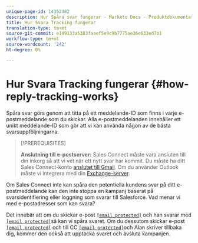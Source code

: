 ```yaml
---
unique-page-id: 14352482
description: Hur Spåra svar fungerar - Marketo Docs - Produktdokumentation
title: Hur Svara Tracking fungerar
translation-type: tm+mt
source-git-commit: e149133a5383faaef5e9c9b7775ae36e633ed7b1
workflow-type: tm+mt
source-wordcount: '242'
ht-degree: 0%

---
```



# Hur Svara Tracking fungerar {#how-reply-tracking-works}

Spåra svar görs genom att titta på ett meddelande-ID som finns i varje e-postmeddelande som du skickar. Alla e-postmeddelanden innehåller ett unikt meddelande-ID som gör att vi kan använda någon av de bästa svarsuppföljningarna.

>[!PREREQUISITES]
>
>**Anslutning till e-postserver:** Sales Connect måste vara ansluten till din inkorg så att vi vet när ett nytt svar har kommit. Du måste ha ditt Sales Connect-konto [anslutet till Gmail](http://docs.marketo.com/x/kYMOAQ). Om du använder Outlook måste vi integrera med din [Exchange-server](http://toutapp.com/next#settings/exchange_settings).

Om Sales Connect inte kan spåra den potentiella kundens svar på ditt e-postmeddelande kan den inte stoppa en kampanj baserat på svarsidentifiering eller loggning som svarar till Salesforce.  Vad menar vi med e-postadresser som kan svara?

Det innebär att om du skickar e-post [`[email protected]`](http://docs.marketo.com/cdn-cgi/l/email-protection#783217162b16170f3830170d0b1d2b0c190a13561b1715) och han svarar med [`[email protected]`](http://docs.marketo.com/cdn-cgi/l/email-protection#c08aafae93aeafb78094a8a58ea9a7a8b4b397a1b4a3a8eea3afad)så kan vi spåra svaret. Om du dessutom skickar e-post [`[email protected]`](http://docs.marketo.com/cdn-cgi/l/email-protection#450f2a2b162b2a32050d2a303620163124372e6b262a28) och till CC [`[email protected]`](http://docs.marketo.com/cdn-cgi/l/email-protection#3e5f525f507e5b505d5153105d5153)och Alan skriver tillbaka dig, kommer den också att upptäcka svaret och avsluta kampanjen.
